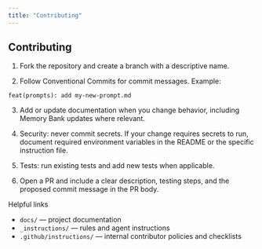 ```yaml
---
title: "Contributing"
---
```


## Contributing

1. Fork the repository and create a branch with a descriptive name.

2. Follow Conventional Commits for commit messages. Example:

```
feat(prompts): add my-new-prompt.md
```

3. Add or update documentation when you change behavior, including Memory Bank updates where relevant.

4. Security: never commit secrets. If your change requires secrets to run, document required environment variables in the README or the specific instruction file.

5. Tests: run existing tests and add new tests when applicable.

6. Open a PR and include a clear description, testing steps, and the proposed commit message in the PR body.

Helpful links
- `docs/` — project documentation
- `_instructions/` — rules and agent instructions
- `.github/instructions/` — internal contributor policies and checklists
